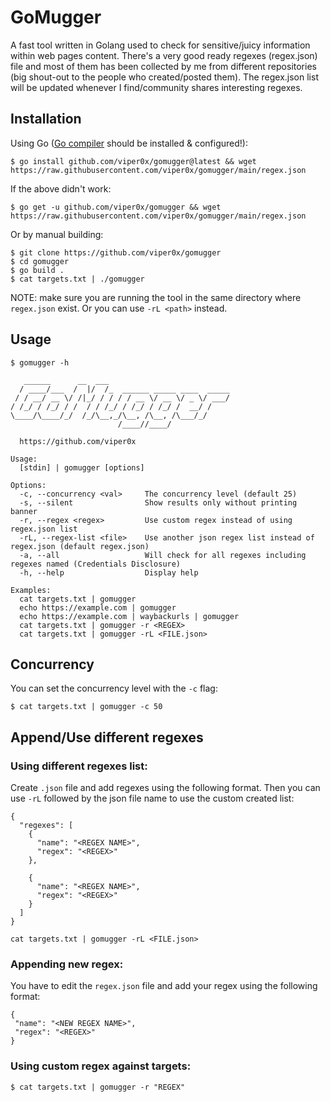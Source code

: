 # GoMugger
A fast tool written in Golang used to check for sensitive/juicy information within web pages content. There's a very good ready regexes (regex.json) file and most of them has been collected by me from different repositories (big shout-out to the people who created/posted them). The regex.json list will be updated whenever I find/community shares interesting regexes.

## Installation
Using Go ([Go compiler](https://golang.org/doc/install) should be installed & configured!):
```
$ go install github.com/viper0x/gomugger@latest && wget https://raw.githubusercontent.com/viper0x/gomugger/main/regex.json
```
If the above didn't work:
```
$ go get -u github.com/viper0x/gomugger && wget https://raw.githubusercontent.com/viper0x/gomugger/main/regex.json
```

Or by manual building:
```
$ git clone https://github.com/viper0x/gomugger
$ cd gomugger
$ go build .
$ cat targets.txt | ./gomugger
```
NOTE: make sure you are running the tool in the same directory where `regex.json` exist. Or you can use `-rL <path>` instead.
## Usage
```
$ gomugger -h

   ______      __  ___                           
  / ____/___  /  |/  /_  ______ _____ ____  _____
 / / __/ __ \/ /|_/ / / / / __ \/ __ \/ _ \/ ___/
/ /_/ / /_/ / /  / / /_/ / /_/ / /_/ /  __/ /    
\____/\____/_/  /_/\__,_/\__, /\__, /\___/_/     
                        /____//____/                                                                          

  https://github.com/viper0x

Usage:
  [stdin] | gomugger [options]

Options:
  -c, --concurrency <val>     The concurrency level (default 25)
  -s, --silent                Show results only without printing banner
  -r, --regex <regex>         Use custom regex instead of using regex.json list
  -rL, --regex-list <file>    Use another json regex list instead of regex.json (default regex.json)
  -a, --all                   Will check for all regexes including regexes named (Credentials Disclosure)
  -h, --help                  Display help

Examples:
  cat targets.txt | gomugger
  echo https://example.com | gomugger
  echo https://example.com | waybackurls | gomugger
  cat targets.txt | gomugger -r <REGEX>
  cat targets.txt | gomugger -rL <FILE.json>
```

## Concurrency
You can set the concurrency level with the `-c` flag:
```
$ cat targets.txt | gomugger -c 50
```

## Append/Use different regexes
### Using different regexes list:
Create `.json` file and add regexes using the following format. Then you can use `-rL` followed by the json file name to use the custom created list:
```
{
  "regexes": [
    {
      "name": "<REGEX NAME>",
      "regex": "<REGEX>"
    },
		
    {
      "name": "<REGEX NAME>",
      "regex": "<REGEX>"
    }
  ]
}
```
```
cat targets.txt | gomugger -rL <FILE.json>
```

### Appending new regex:
You have to edit the `regex.json` file and add your regex using the following format:
```
{
 "name": "<NEW REGEX NAME>",
 "regex": "<REGEX>"
}
```

### Using custom regex against targets:
```
$ cat targets.txt | gomugger -r "REGEX"
```
